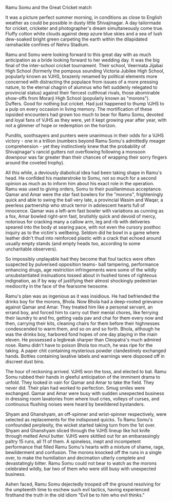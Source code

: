 Ramu Somu and the Great Cricket match

It was a picture perfect summer morning, in conditions as close to English weather as could be possible in dusty little Shivajinagar. A day tailormade for cricket, cricketer and photographer's dream simultaneously come true. Fluffy cotton white clouds against deep azure blue skies and a sea of lush dew-soaked bright green carpeting the earth within the dilapidated ramshackle confines of Nehru Stadium. 

Ramu and Somu were looking forward to this great day with as much anticipation as a bride looking forward to her wedding day. It was the big final of the inter-school cricket tournament. Their school, Veermata Jijabai High School (formerly the pompous sounding Victoria Jubilee High School, popularly known as VJHS, brazenly renamed by political elements more concerned with distracting the populace from issues of a more pressing nature, to the eternal chagrin of alumnus who felt suddenly relegated to provincial status) against their fiercest cutthroat rivals, those abominable show-offs from Morarji High School (popularly known as "morons"). Duffers. Good for nothing but cricket. Had just happened to thump VJHS to a pulp on every occasion in living memory. The mortification of these lopsided encounters had grown too much to bear for Ramu Somu, devoted and loyal fans of VJHS as they were, yet it kept growing year after year, with not a glimmer of hope or redemption on the horizon.

Pundits, soothsayers and punters were unanimous in their odds for a VJHS victory - one in a trillion (numbers beyond Ramu Somu's admittedly meager comprehension - yet they instinctively knew that the probability of Shivajinagar's rancid gutters not overflowing following a monsoon downpour was far greater than their chances of wrapping their sorry fingers around the coveted trophy).

All this while, a deviously diabolical idea had been taking shape in Ramu's head. He confided his masterstroke to Somu, not so much for a second opinion as much as to inform him about his exact role in the operation. Ramu was used to giving orders, Somu to their pusillanimous acceptance. Qamar and Amar were the star fast bowlers for the "morons", frighteningly quick and able to swing the ball very late, a provincial Wasim and Waqar, a peerless partnership who struck terror in adolescent hearts full of innocence. Qamar was a left-arm fast bowler with variations as cunning as a fox, Amar bowled right-arm fast, brutishly quick and devoid of mercy, notorious for cracking many a callow arm, leg and rib with deliveries speared into the body at searing pace, with not even the cursory posthoc inquiry as to the victim's wellbeing. Seldom did he bowl in a game where leather didn't thud into reinforced plastic with a crack that echoed around usually empty stands (and empty heads too, according to some uncharitable observers).

So impossibly unplayable had they become that foul tactics were often suspected by pulverised opposition teams- ball tampering, performance enhancing drugs, age restriction infringements were some of the wildly unsubstantiated insinuations tossed about in hushed tones of righteous indignation, as if by way of justifying their almost shockingly pedestrian mediocrity in the face of the fearsome twosome.

Ramu's plan was as ingenious as it was insidious. He had befriended the drinks boy for the morons, Bhola. Now Bhola had a deep-rooted grievance against Qamar and Amar. They treated him like a personal servant, an errand boy, and forced him to carry out their menial chores, like ferrying their laundry to and fro, getting vada pav and chai for them every now and then, carrying their kits, cleaning chairs for them before their highnesses condescended to warm them, and so on and so forth. Bhola, although he was the drinks boy, harbored fond hopes of one day playing in the main eleven. He possessed a legbreak sharper than Cleopatra's much admired nose. Ramu didn't have to poison Bhola too much, he was ripe for the taking. A paper chit containing mysterious powder clandestinely exchanged hands. Bottles containing laxative labels and warnings were disposed off in discreet dust bins.

The hour of reckoning arrived. VJHS won the toss, and elected to bat. 
Ramu Somu rubbed their hands in gleeful anticipation of the imminent drama to unfold. They looked in vain for Qamar and Amar to take the field. They never did. Their plan had worked to perfection. Smug smiles were exchanged. Qamar and Amar were busy with sudden unexpected business in dressing room lavatories from where loud cries, volleys of curses, and continuous flushing noises were heard 
by bewildered bystanders.

Shyam and Ghanshyam, an off-spinner and wrist-spinner respectively, were selected as replacements for the indisposed quicks. To Ramu Somu's confounded perplexity, the wicket started taking turn from the 1st over. Shyam and Ghanshyam sliced through the VJHS lineup like hot knife through melted Amul butter. VJHS were skittled out for an embarassingly paltry 15 runs, all 11 of them. A spineless, inept and incompetent performance that filled Ramu Somu's hearts with a mixture of shame, rage, bewilderment and confusion. The morons knocked off the runs in a single over, to make the humiliation and decimation utterly complete and devastatingly bitter. Ramu Somu could not bear to watch as the morons celebrated wildly, bar two of them who were still busy with unexpected business. 

Ashen faced, Ramu Somu dejectedly trooped off the ground resolving for the umpteenth time to eschew such evil tactics, having experienced firsthand the truth in the old idiom "Evil be to him who evil thinks."








